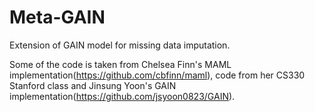 # Meta-GAIN
Extension of GAIN model for missing data imputation.

Some of the code is taken from Chelsea Finn's MAML implementation(https://github.com/cbfinn/maml), code from her CS330 Stanford class and Jinsung Yoon's GAIN implementation(https://github.com/jsyoon0823/GAIN).

